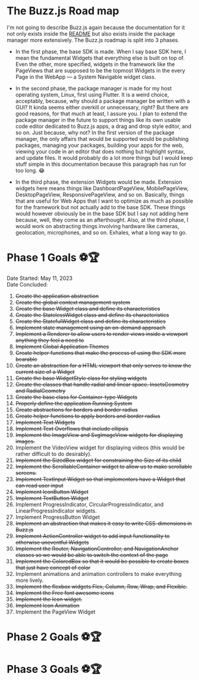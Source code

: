 # The Buzz.js Road map
I'm not going to describe Buzz.js again because the documentation for it not only exists inside the [README](./README.md) but also 
exists inside the package manager more extensively. The Buzz.js roadmap is split into 3 phases.

-	In the first phase, the base SDK is made. When I say base SDK here, I mean the fundamental Widgets that everything else is built
on top of. Even the other, more specified, widgets in the framework like the PageViews that are supposed to be the topmost Widgets in
the every Page in the WebApp — a System Navigable widget class. 

- 	In the second phase, the package manager is made for my host operating system, Linux, first using Flutter. It is a weird choice,
acceptably, because, why should a package manager be written with a GUI? It kinda seems either overkill or unnecessary, right? But
there are good reasons, for that much at least, I assure you. I plan to extend the package manager in the future to support things like
its own usable code editor dedicated to Buzz.js apps, a drag and drop style editor, and so on. Just because, why not? In the first
version of the package manager, the only affairs that would be supported would be publishing packages, managing your packages, building
your apps for the web, viewing your code in an editor that does nothing but highlight syntax, and update files. It would probably do
a lot more things but I would keep stuff simple in this documentation because this paragraph has run for too long. :joy:

-	In the third phase, the extension Widgets would be made. Extension widgets here means things like DashboardPageView, MobilePageView,
DesktopPageView, ResponsivePageView, and so on. Basically, things that are useful for Web Apps that I want to optimize as much as 
possible for the framework but not actually add to the base SDK. These things would however obviously be in the base SDK but I say not
adding here because, well, they come as an afterthought. Also, at the third phase, I would work on abstracting things involving hardware
like cameras, geolocation, microphones, and so on. Exhales, what a long way to go. 

# Phase 1 Goals :soccer::trophy:
Date Started:	May 11, 2023 <br>
Date Concluded:	
01. ~~Create the application abstraction~~
02. ~~Create the global context management system~~
03. ~~Create the base Widget class and define its characteristics~~
04. ~~Create the StatelessWidget class and define its characteristics~~
05. ~~Create the StatefulWidget class and define its characteristics~~
06. ~~Implement state management using an on-demand approach~~
07. ~~Implement a Renderer to allow users to render views inside a viewport anything they feel a need to~~
08. ~~Implement Global Application Themes~~
09. ~~Create helper functions that make the process of using the SDK more bearable~~
10. ~~Create an abstraction for a HTML viewport that only serves to know the current size of a Widget~~
11. ~~Create the base WidgetStyle class for styling widgets~~
12. ~~Create the classes that handle radial and linear space. InsetsGeometry and RadialGeometry~~
13. ~~Create the base class for Container-type Widgets~~
14. ~~Properly define the application Running System~~
15. ~~Create abstractions for borders and border radius~~
16. ~~Create helper functions to apply borders and border radius~~
17. ~~Implement Text Widgets~~
18. ~~Implement Text Overflows that include ellipsis~~
29. ~~Implement the ImageView and SvgImageView widgets for displaying images.~~
20. Implement the VideoView widget for displaying videos (this would be rather difficult to do desirably).
21. ~~Implement the SizedBox widget for constraining the Size of its child~~
22. ~~Implement the ScrollableContainer widget to allow us to make scrollable screens.~~
23. ~~Implement TextInput Widget so that implementors have a Widget that can read user input~~
24. ~~Implement IconButton Widget~~
25. ~~Implement TextButton Widget~~
26. Implement ProgressIndicator, CircularProgressIndicator, and LinearProgressIndicator widgets.
27. Implement ProgressButton Widget
28. ~~Implement an abstraction that makes it easy to write CSS-dimensions in Buzz.js~~
29. ~~Implement ActionController widget to add input functionality to otherwise uneventful Widgets~~
30. ~~Implement the Router, NavigationController, and NavigationAnchor classes so we would be able to switch the context of the page~~
31. ~~Implement the ColoredBox so that it would be possible to create boxes that just have concept of color~~
32. Implement animations and animation controllers to make everything more lively.
33. ~~Implement the flexbox widgets Flex, Column, Row, Wrap, and Flexible.~~
34. ~~Implement the Free font awesome icons~~
35. ~~Implement the Icon widget.~~
36. ~~Implement Icon Animation~~
37. Implement the PageView Widget

# Phase 2 Goals :soccer::trophy:


# Phase 3 Goals :soccer::trophy:
